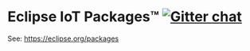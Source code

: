 # Eclipse IoT Packages™ [![Gitter chat](https://badges.gitter.im/eclipse/packages.png)](https://gitter.im/eclipse/packages)

See: https://eclipse.org/packages
